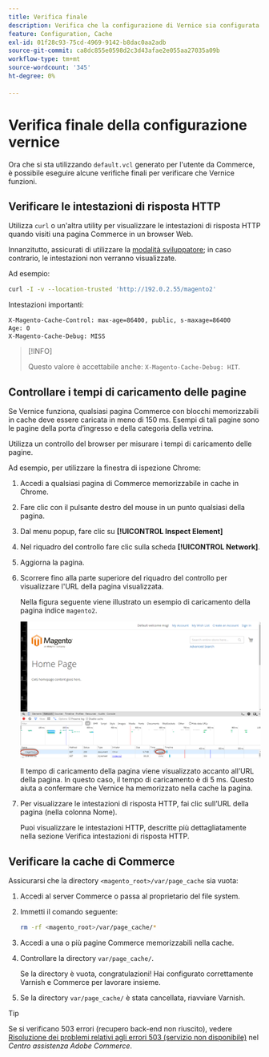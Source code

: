 ```yaml
---
title: Verifica finale
description: Verifica che la configurazione di Vernice sia configurata correttamente per l’utilizzo con l’applicazione Adobe Commerce.
feature: Configuration, Cache
exl-id: 01f28c93-75cd-4969-9142-b8dac0aa2adb
source-git-commit: ca8dc855e0598d2c3d43afae2e055aa27035a09b
workflow-type: tm+mt
source-wordcount: '345'
ht-degree: 0%

---
```


# Verifica finale della configurazione vernice

Ora che si sta utilizzando `default.vcl` generato per l&#39;utente da Commerce, è possibile eseguire alcune verifiche finali per verificare che Vernice funzioni.

## Verificare le intestazioni di risposta HTTP

Utilizza `curl` o un&#39;altra utility per visualizzare le intestazioni di risposta HTTP quando visiti una pagina Commerce in un browser Web.

Innanzitutto, assicurati di utilizzare la [modalità sviluppatore](../cli/set-mode.md#change-to-developer-mode); in caso contrario, le intestazioni non verranno visualizzate.

Ad esempio:

```bash
curl -I -v --location-trusted 'http://192.0.2.55/magento2'
```

Intestazioni importanti:

```
X-Magento-Cache-Control: max-age=86400, public, s-maxage=86400
Age: 0
X-Magento-Cache-Debug: MISS
```

>[!INFO]
>
>Questo valore è accettabile anche: `X-Magento-Cache-Debug: HIT`.

## Controllare i tempi di caricamento delle pagine

Se Vernice funziona, qualsiasi pagina Commerce con blocchi memorizzabili in cache deve essere caricata in meno di 150 ms. Esempi di tali pagine sono le pagine della porta d’ingresso e della categoria della vetrina.

Utilizza un controllo del browser per misurare i tempi di caricamento delle pagine.

Ad esempio, per utilizzare la finestra di ispezione Chrome:

1. Accedi a qualsiasi pagina di Commerce memorizzabile in cache in Chrome.
1. Fare clic con il pulsante destro del mouse in un punto qualsiasi della pagina.
1. Dal menu popup, fare clic su **[!UICONTROL Inspect Element]**
1. Nel riquadro del controllo fare clic sulla scheda **[!UICONTROL Network]**.
1. Aggiorna la pagina.
1. Scorrere fino alla parte superiore del riquadro del controllo per visualizzare l&#39;URL della pagina visualizzata.

   Nella figura seguente viene illustrato un esempio di caricamento della pagina indice `magento2`.

   ![Fare clic sulla pagina visualizzata](../../assets/configuration/varnish-inspector.png)

   Il tempo di caricamento della pagina viene visualizzato accanto all’URL della pagina. In questo caso, il tempo di caricamento è di 5 ms. Questo aiuta a confermare che Vernice ha memorizzato nella cache la pagina.

1. Per visualizzare le intestazioni di risposta HTTP, fai clic sull’URL della pagina (nella colonna Nome).

   Puoi visualizzare le intestazioni HTTP, descritte più dettagliatamente nella sezione Verifica intestazioni di risposta HTTP.

## Verificare la cache di Commerce

Assicurarsi che la directory `<magento_root>/var/page_cache` sia vuota:

1. Accedi al server Commerce o passa al proprietario del file system.
1. Immetti il comando seguente:

   ```bash
   rm -rf <magento_root>/var/page_cache/*
   ```

1. Accedi a una o più pagine Commerce memorizzabili nella cache.
1. Controllare la directory `var/page_cache/`.

   Se la directory è vuota, congratulazioni! Hai configurato correttamente Varnish e Commerce per lavorare insieme.

1. Se la directory `var/page_cache/` è stata cancellata, riavviare Varnish.

>[!TIP]
>
>Se si verificano 503 errori (recupero back-end non riuscito), vedere [Risoluzione dei problemi relativi agli errori 503 (servizio non disponibile)](https://experienceleague.adobe.com/docs/commerce-knowledge-base/kb/troubleshooting/miscellaneous/troubleshooting-503-errors.html) nel _Centro assistenza Adobe Commerce_.
